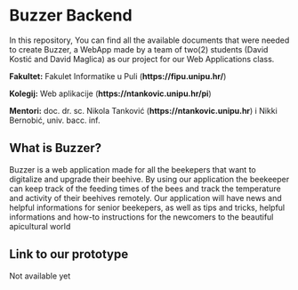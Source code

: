 # Buzzer Backend
<p>In this repository, You can find all the available documents that were needed to create Buzzer, a WebApp made by a team of two(2) students (David Kostić and David Maglica) as our project for our Web Applications class.</p>


<p><strong>Fakultet:</strong> Fakulet Informatike u Puli (<strong>https://fipu.unipu.hr/</strong>)</p>
<p><strong>Kolegij:</strong> Web aplikacije (<strong>https://ntankovic.unipu.hr/pi</strong>)</p>
<p><strong>Mentori:</strong> doc. dr. sc. Nikola Tanković (<strong>https://ntankovic.unipu.hr</strong>) i Nikki Bernobić, univ. bacc. inf.</p>

<h2>What is Buzzer?</h2>
<p>Buzzer is a web application made for all the beekepers that want to digitalize and upgrade their beehive. By using our application the beekeeper can keep track of the feeding times of the bees and track the temperature and activity of their beehives remotely. Our application will have news and helpful informations for senior beekepers, as well as tips and tricks, helpful informations and how-to instructions for the newcomers to the beautiful apicultural world</p>

<h2>Link to our prototype</h2>
<p>Not available yet</p>
